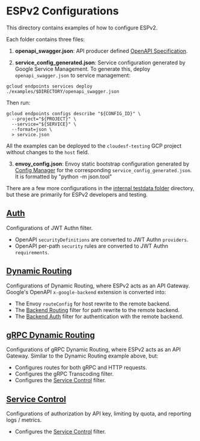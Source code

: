 # ESPv2 Configurations

This directory contains examples of how to configure ESPv2.

Each folder contains three files:

1. **openapi_swagger.json**:  API producer defined [OpenAPI Specification](https://github.com/OAI/OpenAPI-Specification).

2. **service_config_generated.json**: Service configuration generated by Google Service Management.
To generate this, deploy `openapi_swagger.json` to service management:

```shell script
gcloud endpoints services deploy ./examples/$DIRECTORY/openapi_swagger.json
```

Then run:

```shell script
gcloud endpoints configs describe "${CONFIG_ID}" \
  --project="${PROJECT}" \
  --service="${SERVICE}" \
  --format=json \
  > service.json
```

All the examples can be deployed to the `cloudesf-testing` GCP project without changes to the `host` field.

3. **envoy_config.json**: Envoy static bootstrap configuration generated by [Config Manager](../src/go/README.md)
for the corresponding `service_config_generated.json`.  It is formatted by "python -m json.tool"

There are a few more configurations in the [internal testdata folder](./testdata/README.md) directory,
but these are primarily for ESPv2 developers and testing.


## [Auth](auth)

Configurations of JWT Authn filter.

- OpenAPI `securityDefinitions` are converted to JWT Authn `providers`.
- OpenAPI per-path `security` rules are converted to JWT Authn `requirements`.

## [Dynamic Routing](dynamic_routing)

Configurations of Dynamic Routing, where ESPv2 acts as an API Gateway. 
Google's OpenAPI `x-google-backend` extension is converted into:

- The Envoy `routeConfig` for host rewrite to the remote backend.
- The [Backend Routing](../src/envoy/http/backend_routing/README.md) filter for path rewrite to the remote backend.
- The [Backend Auth](../src/envoy/http/backend_auth/README.md) filter for authentication with the remote backend.

## [gRPC Dynamic Routing](grpc_dynamic_routing)

Configurations of gRPC Dynamic Routing, where ESPv2 acts as an API Gateway.
Similar to the Dynamic Routing example above, but:

- Configures routes for both gRPC and HTTP requests.
- Configures the gRPC Transcoding filter.
- Configures the [Service Control](../src/envoy/http/service_control/README.md) filter.

## [Service Control](service_control)

Configurations of authorization by API key, limiting by quota, and reporting logs / metrics.

- Configures the [Service Control](../src/envoy/http/service_control/README.md) filter.